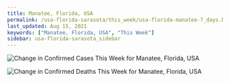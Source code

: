 ```yaml
---
title: Manatee, Florida, USA
permalink: /usa-florida-sarasota/this_week/usa-florida-manatee-7_days.html
last_updated: Aug 15, 2021
keywords: ["Manatee, Florida, USA", "This Week"]
sidebar: usa-florida-sarasota_sidebar
---
```


![Change in Confirmed Cases This Week for Manatee, Florida, USA](/covid_tracker/images/graphs/usa-florida-manatee-delta_confirmed-7_days_graph.png)

![Change in Confirmed Deaths This Week for Manatee, Florida, USA](/covid_tracker/images/graphs/usa-florida-manatee-delta_deaths-7_days_graph.png)
